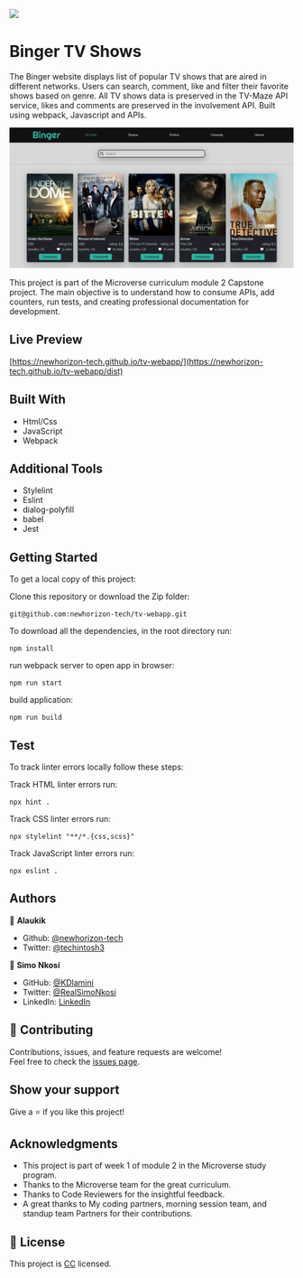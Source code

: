 ![](https://img.shields.io/badge/Microverse-blueviolet)

# Binger TV Shows

The Binger website displays list of popular TV shows that are aired in different networks. Users can search, comment, like and filter their favorite shows based on genre. All TV shows data is preserved in the TV-Maze API service, likes and comments are preserved in the involvement API. Built using webpack, Javascript and APIs.

![screenshot](./src/assets/homepage.png)

This project is part of the Microverse curriculum module 2 Capstone project. The main objective is to understand how to consume APIs, add counters, run tests, and creating professional documentation for development.

## Live Preview
[https://newhorizon-tech.github.io/tv-webapp/](https://newhorizon-tech.github.io/tv-webapp/dist)

## Built With

- Html/Css
- JavaScript
- Webpack

## Additional Tools

- Stylelint
- Eslint
- dialog-polyfill
- babel
- Jest

## Getting Started

To get a local copy of this project:

Clone this repository or download the Zip folder:
```
git@github.com:newhorizon-tech/tv-webapp.git
```  
To download all the dependencies, in the root directory run:
```
npm install
```
run webpack server to open app in browser:
```
npm run start
```

build application:
```
npm run build
```

## Test
To track linter errors locally follow these steps:  

Track HTML linter errors run:
```
npx hint .
```
Track CSS linter errors run:
```
npx stylelint "**/*.{css,scss}"
```
Track JavaScript linter errors run:
```
npx eslint .
```

## Authors


👤 **Alaukik**

- Github: [@newhorizon-tech](https://github.com/newhorizon-tech)
- Twitter: [@techintosh3](https://twitter.com/techintosh3)


👤 **Simo Nkosi**

- GitHub: [@KDlamini](https://github.com/KDlamini)
- Twitter: [@RealSimoNkosi](https://twitter.com/RealSimoNkosi)
- LinkedIn: [LinkedIn](https://www.linkedin.com/in/simo-nkosi-418523180/)


## 🤝 Contributing

Contributions, issues, and feature requests are welcome!  
Feel free to check the [issues page](https://github.com/newhorizon-tech/tv-webapp/issues).


## Show your support

Give a ⭐️ if you like this project!

## Acknowledgments

- This project is part of week 1 of module 2 in the Microverse study program.
- Thanks to the Microverse team for the great curriculum.
- Thanks to Code Reviewers for the insightful feedback.
- A great thanks to My coding partners, morning session team, and standup team Partners for their contributions.

## 📝 License

This project is [CC](./CC.md) licensed.
